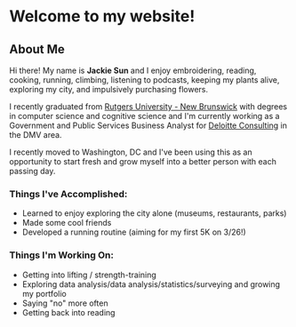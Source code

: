 # Welcome to my website!

## About Me
Hi there! My name is **Jackie Sun** and I enjoy embroidering, reading, cooking, running, climbing, listening to podcasts, keeping my plants alive, exploring my city, and impulsively purchasing flowers.

I recently graduated from [Rutgers University - New Brunswick](https://newbrunswick.rutgers.edu/) with degrees in computer science and cognitive science and I'm currently working as a Government and Public Services Business Analyst for [Deloitte Consulting](https://www2.deloitte.com/global/en/services/consulting-deloitte.html) in the DMV area.

I recently moved to Washington, DC and I've been using this as an opportunity to start fresh and grow myself into a better person with each passing day.

### Things I've Accomplished:
- Learned to enjoy exploring the city alone (museums, restaurants, parks)
- Made some cool friends
- Developed a running routine (aiming for my first 5K on 3/26!)

### Things I'm Working On:
- Getting into lifting / strength-training
- Exploring data analysis/data analysis/statistics/surveying and growing my portfolio
- Saying "no" more often
- Getting back into reading

